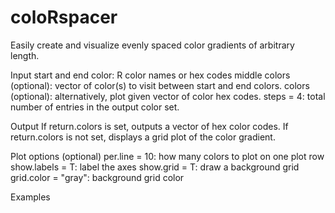 # coloRspacer
Easily create and visualize evenly spaced color gradients of arbitrary length.

Input
    start and end color: R color names or hex codes
    middle colors (optional): vector of color(s) to visit between start and end colors.
    colors (optional): alternatively, plot given vector of color hex codes.
    steps = 4: total number of entries in the output color set.

Output
    If return.colors is set, outputs a vector of hex color codes.
    If return.colors is not set, displays a grid plot of the color gradient.

Plot options (optional)
    per.line    = 10: how many colors to plot on one plot row
    show.labels = T: label the axes
    show.grid   = T: draw a background grid
    grid.color  = "gray": background grid color

Examples


